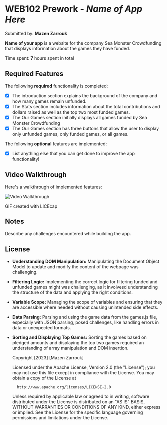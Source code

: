 # WEB102 Prework - *Name of App Here*

Submitted by: **Mazen Zarrouk**

**Name of your app** is a website for the company Sea Monster Crowdfunding that displays information about the games they have funded.

Time spent: **7** hours spent in total

## Required Features

The following **required** functionality is completed:

* [x] The introduction section explains the background of the company and how many games remain unfunded.
* [x] The Stats section includes information about the total contributions and dollars raised as well as the top two most funded games.
* [x] The Our Games section initially displays all games funded by Sea Monster Crowdfunding
* [x] The Our Games section has three buttons that allow the user to display only unfunded games, only funded games, or all games.

The following **optional** features are implemented:

* [x] List anything else that you can get done to improve the app functionality!

## Video Walkthrough

Here's a walkthrough of implemented features:

<img src='https://imgur.com/a/YR8Sc5s' title='Video Walkthrough' width='' alt='Video Walkthrough' />

<!-- Replace this with whatever GIF tool you used! -->
GIF created with LICEcap  
<!-- Recommended tools:
[Kap](https://getkap.co/) for macOS
[ScreenToGif](https://www.screentogif.com/) for Windows
[peek](https://github.com/phw/peek) for Linux. -->

## Notes

Describe any challenges encountered while building the app.

## License
* **Understanding DOM Manipulation:** Manipulating the Document Object Model to update and modify the content of the webpage was challenging.

* **Filtering Logic:** Implementing the correct logic for filtering funded and unfunded games might was challenging, as it involvesd understanding the structure of the data and applying the right conditions.

* **Variable Scope:** Managing the scope of variables and ensuring that they are accessible where needed without causing unintended side effects.

* **Data Parsing:** Parsing and using the game data from the games.js file, especially with JSON parsing, posed challenges, like handling errors in data or unexpected formats.

* **Sorting and Displaying Top Games:** Sorting the games based on pledged amounts and displaying the top two games required an understanding of array manipulation and DOM insertion.
  
    Copyright [2023] [Mazen Zarrouk]

    Licensed under the Apache License, Version 2.0 (the "License");
    you may not use this file except in compliance with the License.
    You may obtain a copy of the License at

        http://www.apache.org/licenses/LICENSE-2.0

    Unless required by applicable law or agreed to in writing, software
    distributed under the License is distributed on an "AS IS" BASIS,
    WITHOUT WARRANTIES OR CONDITIONS OF ANY KIND, either express or implied.
    See the License for the specific language governing permissions and
    limitations under the License.
